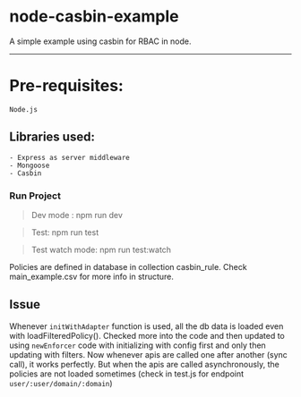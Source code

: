 # node-casbin-example

A simple example using casbin for RBAC in node.

---

# Pre-requisites:

```
Node.js
```

## Libraries used:

    - Express as server middleware
    - Mongoose
    - Casbin

### Run Project

> Dev mode : npm run dev

> Test: npm run test

> Test watch mode: npm run test:watch

Policies are defined in database in collection casbin_rule. Check main_example.csv for more info in structure.

## Issue
Whenever `initWithAdapter` function is used, all the db data is loaded even with loadFilteredPolicy(). Checked more into the code and then updated to using `newEnforcer` code with initializing with config first and only then updating with filters.
Now whenever apis are called one after another (sync call), it works perfectly.
But when the apis are called asynchronously, the policies are not loaded sometimes (check in test.js for endpoint `user/:user/domain/:domain`)

